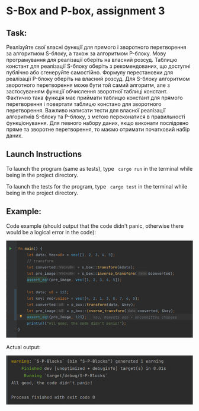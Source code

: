 <body>
    <h1> S-Box and P-box, assignment 3</h1>
    <h2>
        Task:
    </h2>
    <p>
        Реалізуйте свої власні функції для прямого і зворотного перетворення за алгоритмом S-блоку, а також за алгоритмом P-блоку. Мову програмування для реалізації оберіть на власний розсуд. Таблицю констант для реалізації S-блоку оберіть з рекомендованих, що доступні публічно або сгенеруйте самостійно. Формулу перестановки для реалізації P-блоку оберіть на власний розсуд.
        Для S-блоку алгоритмом зворотного перетворення може бути той самий алгоритм, але з застосуванням функції обчислення зворотної таблиці констант. Фактично така функція має приймати таблицю констант для прямого перетворення і повертати таблицю констано для зворотного перетворення.
        Важливо написати тести для власної реалізації алгоритмів S-блоку та P-блоку, з метою переконатися в правильності функціонування. Для певного набору даних, якщо виконати послідовно пряме та зворотне перетворення, то маємо отримати початковий набір даних.
    </p>
    <h2>
        Launch Instructions
    </h2>
    <p>
        To launch the program (same as tests), type <code> cargo run</code> in the terminal while being in the project directory.
    </p>
    <p>
        To launch the tests for the program, type <code> cargo test</code> in the terminal while being in the project directory.
    </p>
    <h2>Example: </h2>
    <p>
        Code example (should output that the code didn't panic, otherwise there would be a logical error in the code):
    </p>
    <img src="img_2.png" alt = "code of an example">
    <p>
        Actual output:
    </p>
    <img src="img_1.png" alt = "output of the example">
</body>